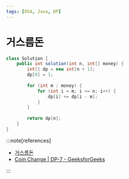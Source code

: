 ```yaml
---
tags: [DSA, Java, DP]
---
```


# 거스름돈

```java
class Solution {
    public int solution(int n, int[] money) {
        int[] dp = new int[n + 1];
        dp[0] = 1;
        
        for (int m : money) {
            for (int i = m; i <= n; i++) {
                dp[i] += dp[i - m];
            }
        }
        
        return dp[n];
    }
}
```

:::note[references]

- [거스름돈](https://school.programmers.co.kr/learn/courses/30/lessons/12907)
- [Coin Change | DP-7 - GeeksforGeeks](https://www.geeksforgeeks.org/coin-change-dp-7/?ref=rp)

:::
